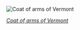 
![Coat of arms of Vermont](https://upload.wikimedia.org/wikipedia/commons/thumb/5/5f/Vermont_state_coat_of_arms_%28illustrated%2C_1876%29.jpg/450px-Vermont_state_coat_of_arms_%28illustrated%2C_1876%29.jpg)

*[Coat of arms of Vermont](https://wikipedia.org/wiki/File:Vermont_state_coat_of_arms_(illustrated,_1876).jpg)*
